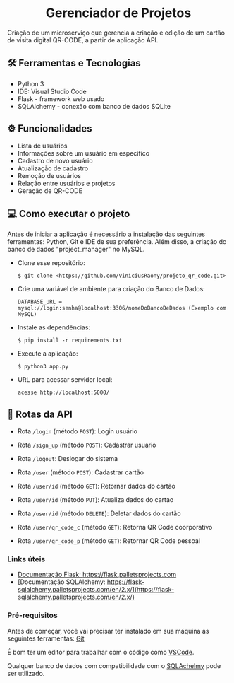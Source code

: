 <h1 align="center">Gerenciador de Projetos</h1>

Criação de um microserviço que gerencia a criação e edição de um cartão de visita digital QR-CODE, a partir de aplicação API.

## 🛠️ Ferramentas e Tecnologias

- Python 3
- IDE: Visual Studio Code
- Flask - framework web usado
- SQLAlchemy - conexão com banco de dados SQLite

## ⚙ Funcionalidades

- Lista de usuários
- Informações sobre um usuário em específico
- Cadastro de novo usuário
- Atualização de cadastro
- Remoção de usuários
- Relação entre usuários e projetos
- Geração de QR-CODE

## 💻 Como executar o projeto

Antes de iniciar a aplicação é necessário a instalação das seguintes ferramentas: Python, Git e IDE de sua preferência. Além disso, a criação do banco de dados "project_manager" no MySQL.

- Clone esse repositório:

  ```$ git clone <https://github.com/ViniciusRaony/projeto_qr_code.git>```

- Crie uma variável de ambiente para criação do Banco de Dados: 

  ```DATABASE_URL = mysql://login:senha@localhost:3306/nomeDoBancoDeDados (Exemplo com MySQL)```

- Instale as dependências:

  ```$ pip install -r requirements.txt```

- Execute a aplicação:
 
  ```$ python3 app.py```

- URL para acessar servidor local:

  ```acesse http://localhost:5000/``` 


## 🚉 Rotas da API


- Rota ```/login``` (método ```POST```): Login usuário

- Rota ```/sign_up``` (método ```POST```): Cadastrar usuario

- Rota ```/logout```: Deslogar do sistema

- Rota ```/user``` (método ```POST```): Cadastrar cartão

- Rota ```/user/id``` (método ```GET```): Retornar dados do cartão 

- Rota ```/user/id``` (método ```PUT```): Atualiza dados do cartao

- Rota ```/user/id``` (método ```DELETE```): Deletar dados do cartão

- Rota ```/user/qr_code_c``` (método ```GET```): Retorna QR Code coorporativo 

- Rota ```/user/qr_code_p``` (método ```GET```): Retornar QR Code pessoal


### Links úteis

- [Documentação Flask: https://flask.palletsprojects.com ](https://flask.palletsprojects.com)
- [Documentação SQLAlchemy: https://flask-sqlalchemy.palletsprojects.com/en/2.x/](https://flask-sqlalchemy.palletsprojects.com/en/2.x/)



### Pré-requisitos

Antes de começar, você vai precisar ter instalado em sua máquina as seguintes ferramentas:
[Git](https://git-scm.com)

É bom ter um editor para trabalhar com o código como [VSCode](https://code.visualstudio.com/).

Qualquer banco de dados com compatibilidade com o [SQLAchelmy](https://sqlalchemy.org/) pode ser utilizado.

